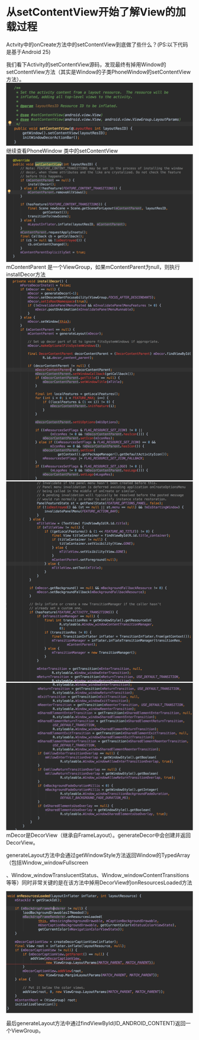 # 从setContentView开始了解View的加载过程

Actvity中的onCreate方法中的setContentView到底做了些什么？\(PS:以下代码是基于Android 25\)

我们看下Activity的setContentView源码，发现最终有掉用Window的setContentView方法（其实是Window的子类PhoneWindow的setContentView方法）。![](/assets/import.png)继续查看PhoneWindow 类中的setContentView![](/assets/import1.png)mContentParent 是一个ViewGroup，如果mContentParent为null，则执行installDecor方法![](/assets/import3.png)![](/assets/import4.png)![](/assets/import5.png)mDecor是DecorView（继承自FrameLayout）。generateDecor中会创建并返回DecorView。

generateLayout方法中会通过getWindowStyle方法返回Window的TypedArray（包括Window\_windowFullscreen

 、Window\_windowTranslucentStatus、Window\_windowContentTransitions等等）同时非常关键的是在该方法中掉用DecorView的onResourcesLoaded方法

![](/assets/import6.png) 

 最后generateLayout方法中通过findViewById\(ID\_ANDROID\_CONTENT\)返回一个ViewGroup。



 

 

 

 

